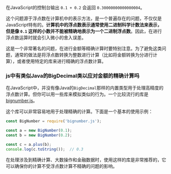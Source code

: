 在JavaScript的控制台输出 `0.1 + 0.2` 会返回 `0.30000000000000004`。

这个问题源于浮点数在计算机中的表示方法，是一个普遍存在的问题，不仅仅是JavaScript特有的。**计算机中的浮点数表示通常使用二进制科学计数法来表示，但是像 `0.1` 这样的小数并不能被精确地表示为一个二进制浮点数**。因此，在进行浮点数运算时就会引入微小的舍入误差。

这是一个非常著名的问题，在进行金额等精确计算时要特别注意。为了避免这类问题，通常的做法是将浮点数转换为整数进行计算（比如将金额转换为分进行计算），或者使用特定的库来进行精确的浮点数计算。

### js中有类似Java的BigDecimal类以应对金额的精确计算吗

在JavaScript中，并没有像Java的`BigDecimal`那样的内置类型用于处理高精度的浮点数计算。但你可以用一些库来模拟类似的行为。一个比较流行的库是[bignumber.js](https://github.com/MikeMcl/bignumber.js/)。

这个库可以非常容易地用于处理精确的计算。下面是一个基本的使用示例：

```javascript
const BigNumber = require('bignumber.js');

const a = new BigNumber(0.1);
const b = new BigNumber(0.2);

const c = a.plus(b);
console.log(c.toString());  // 0.3
```

在处理涉及到精确计算、大数操作和金融数据时，使用这样的库是非常推荐的，它可以确保你的计算不受浮点数计算不精确的问题的影响。